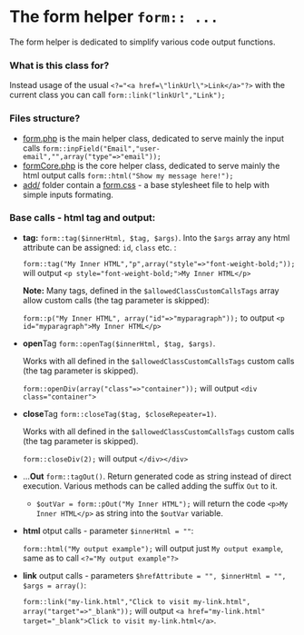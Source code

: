 # The form helper ``form:: ... `` #
The form helper is dedicated to simplify various code output functions.

### What is this class for? ###
Instead usage of the usual `<?="<a href=\"linkUrl\">Link</a>"?>` with the current class you can call `form::link("linkUrl","Link");`

### Files structure? ###
* [form.php](/form.php) is the main helper class, dedicated to serve mainly the input calls `form::inpField("Email","user-email","",array("type"=>"email"));`
* [formCore.php](/formCore.php) is the core helper class, dedicated to serve mainly the html output calls `form::html("Show my message here!");`
* [add/](add) folder contain a [form.css](add/form.css) - a base stylesheet file to help with simple inputs formating. 

### Base calls - html tag and output: ###
* **tag:** `form::tag($innerHtml, $tag, $args)`. Into the `$args` array any html attribute can be assigned: `id`, `class` etc. :
    
    `form::tag("My Inner HTML","p",array("style"=>"font-weight-bold;"));` will output `<p style="font-weight-bold;">My Inner HTML</p>` 

    **Note:** Many tags, defined in the `$allowedClassCustomCallsTags` array allow custom calls (the tag parameter is skipped): 
    
    `form::p("My Inner HTML", array("id"=>"myparagraph"));` to output `<p id="myparagraph">My Inner HTML</p>`<br />

* **open**Tag `form::openTag($innerHtml, $tag, $args)`.
	
	Works with all defined in the `$allowedClassCustomCallsTags` custom calls (the tag parameter is skipped).

    `form::openDiv(array("class"=>"container"));` will output `<div class="container">`<br />

* **close**Tag `form::closeTag($tag, $closeRepeater=1)`. 

	Works with all defined in the `$allowedClassCustomCallsTags` custom calls (the tag parameter is skipped).

    `form::closeDiv(2);` will output `</div></div>`
 
* ...**Out** `form::tagOut()`. Return generated code as string instead of direct execution. Various methods can be called adding the suffix `Out` to it. 

    * `$outVar = form::pOut("My Inner HTML");` will return the code `<p>My Inner HTML</p>` as string into the `$outVar` variable. 
 

* **html** otput calls - parameter `$innerHtml = ""`:

    `form::html("My output example");` will output just `My output example`, same as to call `<?="My output example"?>`
 
 
* **link** output calls - parameters `$hrefAttribute = "", $innerHtml = "", $args = array()`:

    `form::link("my-link.html","Click to visit my-link.html", array("target"=>"_blank"));` will output `<a href="my-link.html" target="_blank">Click to visit my-link.html</a>`. 
